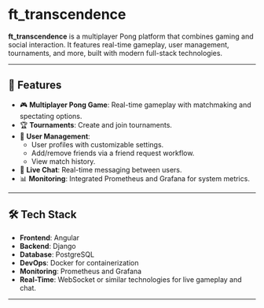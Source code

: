 # ft_transcendence

**ft_transcendence** is a multiplayer Pong platform that combines gaming and social interaction. It features real-time gameplay, user management, tournaments, and more, built with modern full-stack technologies.

---

## 🚀 Features
- 🎮 **Multiplayer Pong Game**: Real-time gameplay with matchmaking and spectating options.
- 🏆 **Tournaments**: Create and join tournaments.
- 👥 **User Management**: 
  - User profiles with customizable settings.
  - Add/remove friends via a friend request workflow.
  - View match history.
- 💬 **Live Chat**: Real-time messaging between users.
- 📊 **Monitoring**: Integrated Prometheus and Grafana for system metrics.

---

## 🛠️ Tech Stack
- **Frontend**: Angular  
- **Backend**: Django  
- **Database**: PostgreSQL  
- **DevOps**: Docker for containerization  
- **Monitoring**: Prometheus and Grafana  
- **Real-Time**: WebSocket or similar technologies for live gameplay and chat.

---
